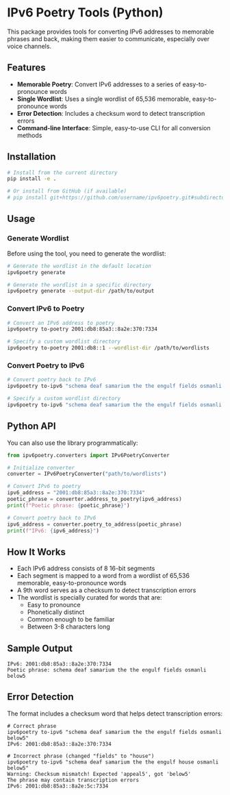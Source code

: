 # IPv6 Poetry Tools (Python)

This package provides tools for converting IPv6 addresses to memorable phrases and back, making them easier to communicate, especially over voice channels.

## Features

- **Memorable Poetry**: Convert IPv6 addresses to a series of easy-to-pronounce words
- **Single Wordlist**: Uses a single wordlist of 65,536 memorable, easy-to-pronounce words
- **Error Detection**: Includes a checksum word to detect transcription errors
- **Command-line Interface**: Simple, easy-to-use CLI for all conversion methods

## Installation

```bash
# Install from the current directory
pip install -e .

# Or install from GitHub (if available)
# pip install git+https://github.com/username/ipv6poetry.git#subdirectory=poetry-tools/python
```

## Usage

### Generate Wordlist

Before using the tool, you need to generate the wordlist:

```bash
# Generate the wordlist in the default location
ipv6poetry generate

# Generate the wordlist in a specific directory
ipv6poetry generate --output-dir /path/to/output
```

### Convert IPv6 to Poetry

```bash
# Convert an IPv6 address to poetry
ipv6poetry to-poetry 2001:db8:85a3::8a2e:370:7334

# Specify a custom wordlist directory
ipv6poetry to-poetry 2001:db8::1 --wordlist-dir /path/to/wordlists
```

### Convert Poetry to IPv6

```bash
# Convert poetry back to IPv6
ipv6poetry to-ipv6 "schema deaf samarium the the engulf fields osmanli below5"

# Specify a custom wordlist directory
ipv6poetry to-ipv6 "schema deaf samarium the the engulf fields osmanli below5" --wordlist-dir /path/to/wordlists
```

## Python API

You can also use the library programmatically:

```python
from ipv6poetry.converters import IPv6PoetryConverter

# Initialize converter
converter = IPv6PoetryConverter("path/to/wordlists")

# Convert IPv6 to poetry
ipv6_address = "2001:db8:85a3::8a2e:370:7334"
poetic_phrase = converter.address_to_poetry(ipv6_address)
print(f"Poetic phrase: {poetic_phrase}")

# Convert poetry back to IPv6
ipv6_address = converter.poetry_to_address(poetic_phrase)
print(f"IPv6: {ipv6_address}")
```

## How It Works

- Each IPv6 address consists of 8 16-bit segments
- Each segment is mapped to a word from a wordlist of 65,536 memorable, easy-to-pronounce words
- A 9th word serves as a checksum to detect transcription errors
- The wordlist is specially curated for words that are:
  - Easy to pronounce
  - Phonetically distinct
  - Common enough to be familiar
  - Between 3-8 characters long

## Sample Output

```
IPv6: 2001:db8:85a3::8a2e:370:7334
Poetic phrase: schema deaf samarium the the engulf fields osmanli below5
```

## Error Detection

The format includes a checksum word that helps detect transcription errors:

```
# Correct phrase
ipv6poetry to-ipv6 "schema deaf samarium the the engulf fields osmanli below5"
IPv6: 2001:db8:85a3::8a2e:370:7334

# Incorrect phrase (changed "fields" to "house")
ipv6poetry to-ipv6 "schema deaf samarium the the engulf house osmanli below5"
Warning: Checksum mismatch! Expected 'appeal5', got 'below5'
The phrase may contain transcription errors
IPv6: 2001:db8:85a3::8a2e:5c:7334
```